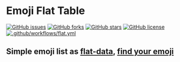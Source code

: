 # Emoji Flat Table

[![GitHub issues](https://img.shields.io/github/issues/raphaelcarlosr/emoji-flat-table)](https://github.com/raphaelcarlosr/emoji-flat-table/issues)
[![GitHub forks](https://img.shields.io/github/forks/raphaelcarlosr/emoji-flat-table)](https://github.com/raphaelcarlosr/emoji-flat-table/network)
[![GitHub stars](https://img.shields.io/github/stars/raphaelcarlosr/emoji-flat-table)](https://github.com/raphaelcarlosr/emoji-flat-table/stargazers)
[![GitHub license](https://img.shields.io/github/license/raphaelcarlosr/emoji-flat-table)](https://github.com/raphaelcarlosr/emoji-flat-table/blob/main/LICENSE)
[![.github/workflows/flat.yml](https://github.com/raphaelcarlosr/emoji-flat-table/actions/workflows/flat.yml/badge.svg)](https://github.com/raphaelcarlosr/emoji-flat-table/actions/workflows/flat.yml)

## Simple emoji list as [flat-data](https://octo.github.com/projects/flat-data), [find your emoji](https://flatgithub.com/raphaelcarlosr/emoji-flat-table)

